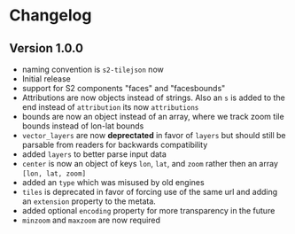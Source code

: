 # Changelog

## Version 1.0.0

- naming convention is `s2-tilejson` now
- Initial release
- support for S2 components "faces" and "facesbounds"
- Attributions are now objects instead of strings. Also an `s` is added to the end instead of `attribution` its now `attributions`
- bounds are now an object instead of an array, where we track zoom tile bounds instead of lon-lat bounds
- `vector_layers` are now **deprectated** in favor of `layers` but should still be parsable from readers for backwards compatibility
- added `layers` to better parse input data
- `center` is now an object of keys `lon`, `lat`, and `zoom` rather then an array `[lon, lat, zoom]`
- added an `type` which was misused by old engines
- `tiles` is deprecated in favor of forcing use of the same url and adding an `extension` property to the metata.
- added optional `encoding` property for more transparency in the future
- `minzoom` and `maxzoom` are now required
